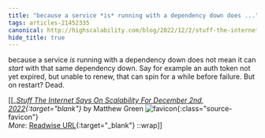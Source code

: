 ```yaml
---
title: "because a service *is* running with a dependency down does ..."
tags: articles-21452335
canonical: http://highscalability.com/blog/2022/12/2/stuff-the-internet-says-on-scalability-for-december-2nd-2022.html
hide_title: true
---
```


because a service *is* running with a dependency down does not mean it can *start* with that same dependency down. Say for example an auth token not yet expired, but unable to renew, that can spin for a while before failure. But on restart? Dead.


[[<cite>_[Stuff The Internet Says On Scalability For December 2nd, 2022](http://highscalability.com/blog/2022/12/2/stuff-the-internet-says-on-scalability-for-december-2nd-2022.html){:target="_blank"}_</cite> by Matthew Green ![favicon](https://s2.googleusercontent.com/s2/favicons?domain=highscalability.com){:class="source-favicon"}<br>
_More_: [Readwise URL](https://readwise.io/open/426386210){:target="_blank"}
::wrap]]